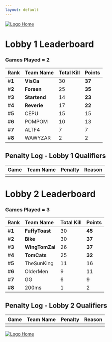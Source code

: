 ```yaml
---
layout: default
---
```


[ ![Logo](https://kanziebub.github.io/ProjectSEA/assets/images/bullet_rev.png) Home](https://kanziebub.github.io/ProjectSEA/)

# **Lobby 1 Leaderboard**

### Games Played = 2

|  Rank  | Team Name             | Total Kill | **Points** |
|:-------|:----------------------|:-----------|:-----------|
| #**1** | **VisCa** | 30 | **37** | 
| #**2** | **Forsen** | 25 | **35** | 
| #**3** | **Startend** | 14 | **23** | 
| #**4** | **Reverie** | 17 | **22** | 
| #**5** | CEPU | 15 | 15 | 
| #**6** | POMPOM | 10 | 13 | 
| #**7** | ALTF4 | 7 | 7 | 
| #**8** | WAWYZAR | 2 | 2 | 
 

## Penalty Log - Lobby 1 Qualifiers

|  Game  | Team Name | Penalty | Reason                |
|:-------|:----------|:--------|:----------------------| 
|  |  |  |  |

# **Lobby 2 Leaderboard**

### Games Played = 3

|  Rank  | Team Name             | Total Kill | **Points** |
|:-------|:----------------------|:-----------|:-----------|
| #**1** | **FuffyToast** | 30 | **45** | 
| #**2** | **Bike** | 30 | **37** | 
| #**3** | **WingTomZai** | 26 | **37** | 
| #**4** | **TomCats** | 25 | **32** | 
| #**5** | TheSunKing | 11 | 16 | 
| #**6** | OlderMen | 9 | 11 | 
| #**7** | GG | 6 | 9 | 
| #**8** | 200ms | 1 | 2 | 
 

## Penalty Log - Lobby 2 Qualifiers

|  Game  | Team Name | Penalty | Reason                |
|:-------|:----------|:--------|:----------------------| 
|  |  |  |  |

[ ![Logo](https://kanziebub.github.io/ProjectSEA/assets/images/bullet_rev.png) Home](https://kanziebub.github.io/ProjectSEA/)
